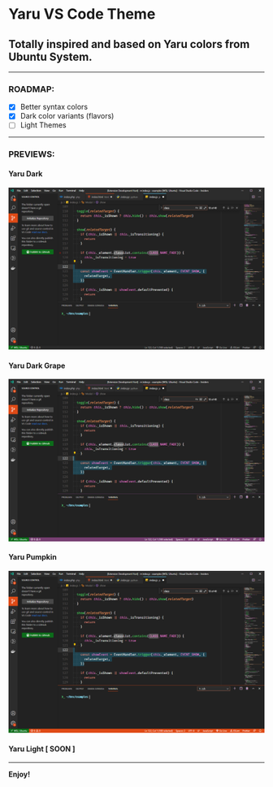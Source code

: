 # Yaru VS Code Theme

## Totally inspired and based on Yaru colors from Ubuntu System.

---

### ROADMAP:

- [x] Better syntax colors
- [x] Dark color variants (flavors)
- [ ] Light Themes

---

### PREVIEWS:

#### Yaru Dark

![taru-vscode-theme-html](images/scrsht.png)

#### Yaru Dark Grape

![taru-vscode-theme-html](images/scrsht-dark-grape.png)

#### Yaru Pumpkin

![taru-vscode-theme-html](images/scrsht-dark-pumpkin.png)

#### Yaru Light [ SOON ]

---

**Enjoy!**
